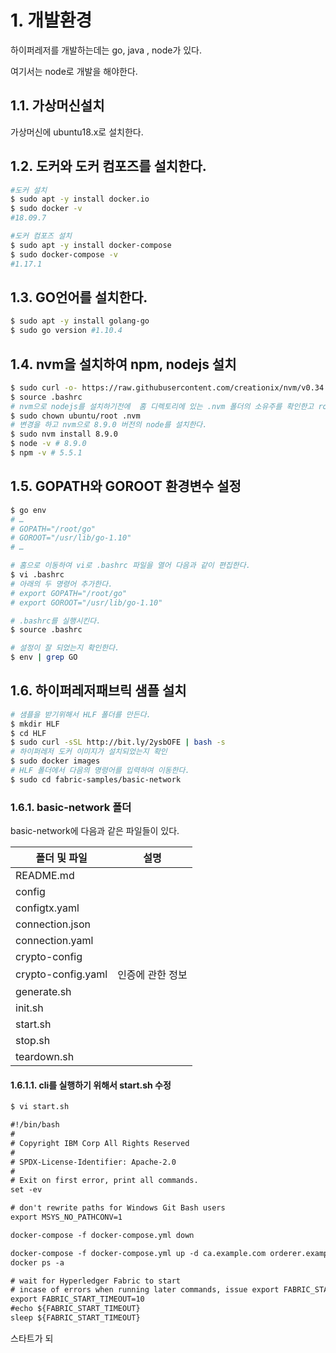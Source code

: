 # 1. 개발환경

하이퍼레저를 개발하는데는 go, java , node가 있다. 

여기서는 node로 개발을 해야한다.

## 1.1. 가상머신설치

가상머신에 ubuntu18.x로 설치한다. 

## 1.2. 도커와 도커 컴포즈를 설치한다. 

~~~bash
#도커 설치
$ sudo apt -y install docker.io
$ sudo docker -v 
#18.09.7

#도커 컴포즈 설치
$ sudo apt -y install docker-compose 
$ sudo docker-compose -v
#1.17.1

~~~

## 1.3. GO언어를 설치한다. 
~~~bash
$ sudo apt -y install golang-go
$ sudo go version #1.10.4
~~~

## 1.4. nvm을 설치하여 npm, nodejs  설치

~~~bash
$ sudo curl -o- https://raw.githubusercontent.com/creationix/nvm/v0.34.0/install.sh |  sudo bash
$ source .bashrc
# nvm으로 nodejs를 설치하기전에  홈 디렉토리에 있는 .nvm 폴더의 소유주를 확인한고 root로 되어있을 경우 사용자 계정으로 변경해 준다. 
$ sudo chown ubuntu/root .nvm
# 변경을 하고 nvm으로 8.9.0 버전의 node를 설치한다. 
$ sudo nvm install 8.9.0
$ node -v # 8.9.0
$ npm -v # 5.5.1

~~~

## 1.5.  GOPATH와 GOROOT  환경변수 설정

~~~bash
$ go env
# …
# GOPATH="/root/go"
# GOROOT="/usr/lib/go-1.10"
# …

# 홈으로 이동하여 vi로 .bashrc 파일을 열어 다음과 같이 편집한다.
$ vi .bashrc
# 아래의 두 명령어 추가한다.
# export GOPATH="/root/go"
# export GOROOT="/usr/lib/go-1.10"

# .bashrc를 실행시킨다.
$ source .bashrc

# 설정이 잘 되었는지 확인한다.
$ env | grep GO

~~~

## 1.6. 하이퍼레저패브릭 샘플 설치

~~~bash
# 샘플을 받기위해서 HLF 폴더를 만든다.
$ mkdir HLF
$ cd HLF
$ sudo curl -sSL http://bit.ly/2ysbOFE | bash -s
# 하이퍼레저 도커 이미지가 설치되었는지 확인
$ sudo docker images
# HLF 폴더에서 다음의 명령어를 입력하여 이동한다. 
$ sudo cd fabric-samples/basic-network
~~~

### 1.6.1. basic-network 폴더

basic-network에 다음과 같은 파일들이 있다.

| 폴더 및 파일       | 설명             |
| ------------------ | ---------------- |
| README.md          |                  |
| config             |                  |
| configtx.yaml      |                  |
| connection.json    |                  |
| connection.yaml    |                  |
| crypto-config      |                  |
| crypto-config.yaml | 인증에 관한 정보 |
| generate.sh        |                  |
| init.sh            |                  |
| start.sh           |                  |
| stop.sh            |                  |
| teardown.sh        |                  |

#### 1.6.1.1. cli를 실행하기 위해서 start.sh 수정

~~~bash
$ vi start.sh
~~~

~~~html
#!/bin/bash
#
# Copyright IBM Corp All Rights Reserved
#
# SPDX-License-Identifier: Apache-2.0
#
# Exit on first error, print all commands.
set -ev

# don't rewrite paths for Windows Git Bash users
export MSYS_NO_PATHCONV=1

docker-compose -f docker-compose.yml down

docker-compose -f docker-compose.yml up -d ca.example.com orderer.example.com peer0.org1.example.com couchdb cli  <!-- 요기에 이렇게 cli 추가 -->
docker ps -a

# wait for Hyperledger Fabric to start
# incase of errors when running later commands, issue export FABRIC_START_TIMEOUT=<larger number>
export FABRIC_START_TIMEOUT=10
#echo ${FABRIC_START_TIMEOUT}
sleep ${FABRIC_START_TIMEOUT}

~~~

스타트가 되






